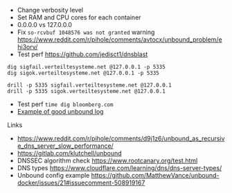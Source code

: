 - Change verbosity level
- Set RAM and CPU cores for each container
- 0.0.0.0 vs 127.0.0.0
- Fix `so-rcvbuf 1048576 was not granted` warning https://www.reddit.com/r/pihole/comments/avtocx/unbound_problem/ehi3orv/
- Test perf https://github.com/jedisct1/dnsblast

```
dig sigfail.verteiltesysteme.net @127.0.0.1 -p 5335
dig sigok.verteiltesysteme.net @127.0.0.1 -p 5335

drill -p 5335 sigfail.verteiltesysteme.net @127.0.0.1
drill -p 5335 sigok.verteiltesysteme.net @127.0.0.1
```

- Test perf `time dig bloomberg.com`
- [Example of good unbound log](https://www.reddit.com/r/pihole/comments/ah0rx4/awesome_unbound_docker_image_for_an_upstream_dns/eeakmdp?utm_source=share&utm_medium=web2x&context=3)

Links
- https://www.reddit.com/r/pihole/comments/d9j1z6/unbound_as_recursive_dns_server_slow_performance/
- https://gitlab.com/klutchell/unbound
- DNSSEC algorithm check https://www.rootcanary.org/test.html
- DNS types https://www.cloudflare.com/learning/dns/dns-server-types/
- Unbound config example https://github.com/MatthewVance/unbound-docker/issues/21#issuecomment-508919167
